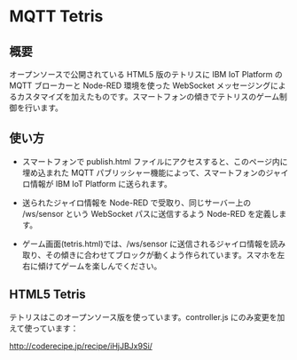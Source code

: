 # MQTT Tetris

## 概要

オープンソースで公開されている HTML5 版のテトリスに IBM IoT Platform の MQTT ブローカーと Node-RED 環境を使った WebSocket メッセージングによるカスタマイズを加えたものです。スマートフォンの傾きでテトリスのゲーム制御を行います。


## 使い方

- スマートフォンで publish.html ファイルにアクセスすると、このページ内に埋め込まれた MQTT パブリッシャー機能によって、スマートフォンのジャイロ情報が IBM IoT Platform に送られます。

- 送られたジャイロ情報を Node-RED で受取り、同じサーバー上の /ws/sensor という WebSocket パスに送信するよう Node-RED を定義します。

- ゲーム画面(tetris.html)では、/ws/sensor に送信されるジャイロ情報を読み取り、その傾きに合わせてブロックが動くよう作られています。スマホを左右に傾けてゲームを楽しんでください。


## HTML5 Tetris

テトリスはこのオープンソース版を使っています。controller.js にのみ変更を加えて使っています：

http://coderecipe.jp/recipe/iHjJBJx9Si/


